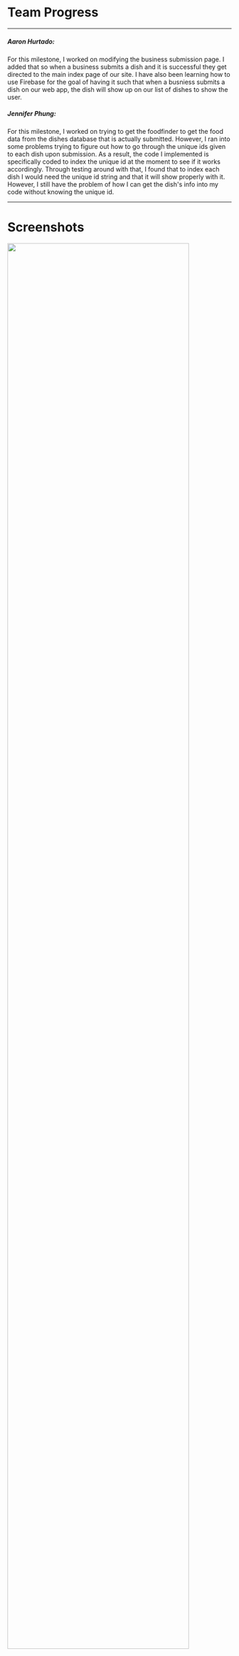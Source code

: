 <h1>Team Progress</h1>
<hr>
<h5>Aaron Hurtado:</h5>
<p> For this milestone, I worked on modifying the business submission page. I added that so when a business submits a dish and it is successful they get directed to the main index page of our site. I have also been learning how to use Firebase for the goal of having it such that when a busniess submits a dish on our web app, the dish will show up on our list of dishes to show the user.
</p>
<h5>Jennifer Phung:</h5>

<p>For this milestone, I worked on trying to get the foodfinder to get the food data from the dishes database that is actually submitted. However, I ran into some problems trying to figure out how to go through the unique ids given to each dish upon submission. As a result, the code I implemented is specifically coded to index the unique id at the moment to see if it works accordingly. Through testing around with that, I found that to index each dish I would need the unique id string and that it will show properly with it. However, I still have the problem of how I can get the dish's info into my code without knowing the unique id.</p>

<hr>
<h1>Screenshots</h1>
<img src="https://cloud.githubusercontent.com/assets/16699899/25921348/ea0e0fc8-3589-11e7-8ed8-cf1fdd361f06.png" width="90%"></img> 
<p>The screenshot above shows that the user's submission from the form is not added as a pin to the map. The map is not getting pins from a simple query anymore.</p>
<br>
<img src="https://cloud.githubusercontent.com/assets/16699899/25916820/ddf57794-357a-11e7-81cc-02a3e8c91f2e.png" width="90%"></img> <img src="https://cloud.githubusercontent.com/assets/16699899/25916885/168731ba-357b-11e7-9745-af47ff81f45a.png" width="90%"></img> 
<p>The pictures above shows the food finder grabbing the first picture from the data that is submitted through the form we have.</p>
